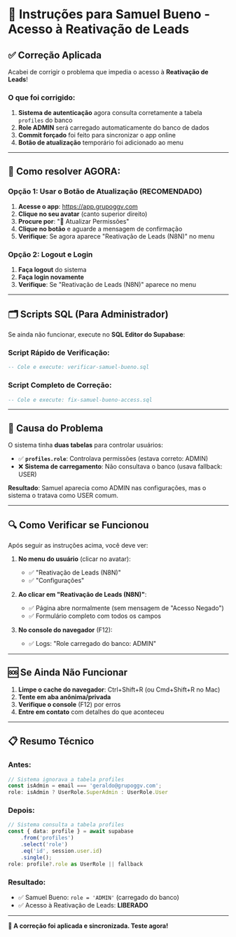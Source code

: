 # 🚀 Instruções para Samuel Bueno - Acesso à Reativação de Leads

## ✅ Correção Aplicada

Acabei de corrigir o problema que impedia o acesso à **Reativação de Leads**! 

### O que foi corrigido:

1. **Sistema de autenticação** agora consulta corretamente a tabela `profiles` do banco
2. **Role ADMIN** será carregado automaticamente do banco de dados
3. **Commit forçado** foi feito para sincronizar o app online
4. **Botão de atualização** temporário foi adicionado ao menu

---

## 🔧 Como resolver AGORA:

### Opção 1: Usar o Botão de Atualização (RECOMENDADO)

1. **Acesse o app**: https://app.grupoggv.com
2. **Clique no seu avatar** (canto superior direito)
3. **Procure por**: "🔄 Atualizar Permissões"
4. **Clique no botão** e aguarde a mensagem de confirmação
5. **Verifique**: Se agora aparece "Reativação de Leads (N8N)" no menu

### Opção 2: Logout e Login

1. **Faça logout** do sistema
2. **Faça login novamente**
3. **Verifique**: Se "Reativação de Leads (N8N)" aparece no menu

---

## 🗂️ Scripts SQL (Para Administrador)

Se ainda não funcionar, execute no **SQL Editor do Supabase**:

### Script Rápido de Verificação:
```sql
-- Cole e execute: verificar-samuel-bueno.sql
```

### Script Completo de Correção:
```sql
-- Cole e execute: fix-samuel-bueno-access.sql
```

---

## 🐛 Causa do Problema

O sistema tinha **duas tabelas** para controlar usuários:
- ✅ **`profiles.role`**: Controlava permissões (estava correto: ADMIN)
- ❌ **Sistema de carregamento**: Não consultava o banco (usava fallback: USER)

**Resultado**: Samuel aparecia como ADMIN nas configurações, mas o sistema o tratava como USER comum.

---

## 🔍 Como Verificar se Funcionou

Após seguir as instruções acima, você deve ver:

1. **No menu do usuário** (clicar no avatar):
   - ✅ "Reativação de Leads (N8N)"
   - ✅ "Configurações"

2. **Ao clicar em "Reativação de Leads (N8N)"**:
   - ✅ Página abre normalmente (sem mensagem de "Acesso Negado")
   - ✅ Formulário completo com todos os campos

3. **No console do navegador** (F12):
   - ✅ Logs: "Role carregado do banco: ADMIN"

---

## 🆘 Se Ainda Não Funcionar

1. **Limpe o cache do navegador**: Ctrl+Shift+R (ou Cmd+Shift+R no Mac)
2. **Tente em aba anônima/privada**
3. **Verifique o console** (F12) por erros
4. **Entre em contato** com detalhes do que aconteceu

---

## 📋 Resumo Técnico

### Antes:
```typescript
// Sistema ignorava a tabela profiles
const isAdmin = email === 'geraldo@grupoggv.com';
role: isAdmin ? UserRole.SuperAdmin : UserRole.User
```

### Depois:
```typescript
// Sistema consulta a tabela profiles
const { data: profile } = await supabase
    .from('profiles')
    .select('role')
    .eq('id', session.user.id)
    .single();
role: profile?.role as UserRole || fallback
```

### Resultado:
- ✅ Samuel Bueno: `role = 'ADMIN'` (carregado do banco)
- ✅ Acesso à Reativação de Leads: **LIBERADO**

---

**🎯 A correção foi aplicada e sincronizada. Teste agora!**
